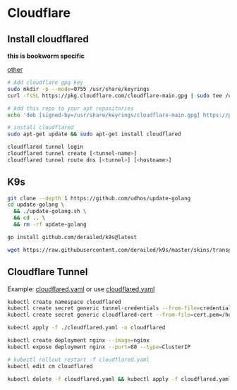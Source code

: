 # Cloudflare

## Install cloudflared

**this is bookworm specific**

[other](https://developers.cloudflare.com/cloudflare-one/connections/connect-networks/downloads/)

```bash
# Add cloudflare gpg key
sudo mkdir -p --mode=0755 /usr/share/keyrings
curl -fsSL https://pkg.cloudflare.com/cloudflare-main.gpg | sudo tee /usr/share/keyrings/cloudflare-main.gpg >/dev/null

# Add this repo to your apt repositories
echo 'deb [signed-by=/usr/share/keyrings/cloudflare-main.gpg] https://pkg.cloudflare.com/cloudflared bookworm main' | sudo tee /etc/apt/sources.list.d/cloudflared.list

# install cloudflared
sudo apt-get update && sudo apt-get install cloudflared

cloudflared tunnel login
cloudflared tunnel create [<tunnel-name>]
cloudflared tunnel route dns [<tunnel>] [<hostname>]
```

## K9s

```bash
git clone --depth 1 https://github.com/udhos/update-golang
cd update-golang \
  && ./update-golang.sh \
  && cd .. \
  && rm -rf update-golang

go install github.com/derailed/k9s@latest

wget https://raw.githubusercontent.com/derailed/k9s/master/skins/transparent.yml -O ~/.k9s/skin.yml
```

## Cloudflare Tunnel

Example: [cloudflared.yaml](https://github.com/cloudflare/argo-tunnel-examples/blob/master/named-tunnel-k8s/cloudflared.yaml) or use [cloudflared.yaml](./cloudflared.yaml)

```bash
kubectl create namespace cloudflared
kubectl create secret generic tunnel-credentials --from-file=credentials.json=/home/le/.cloudflared/<YOUR_TUNNEL_ID>.json -n cloudflared
kubectl create secret generic cloudflared-cert --from-file=cert.pem=/home/le/.cloudflared/cert.pem -n cloudflared

kubectl apply -f ./cloudflared.yaml -n cloudflared

kubectl create deployment nginx --image=nginx
kubectl expose deployment nginx --port=80 --type=ClusterIP

# kubectl rollout restart -f cloudflared.yaml
kubectl edit cm cloudflared

kubectl delete -f cloudflared.yaml && kubectl apply -f cloudflared.yaml

```
